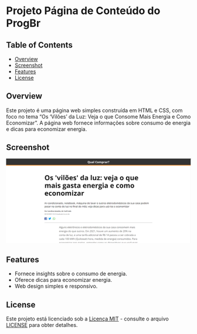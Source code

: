 # Projeto Página de Conteúdo do ProgBr

## Table of Contents
- [Overview](#overview)
- [Screenshot](#screenshot)
- [Features](#features)
- [License](#license)

## Overview
Este projeto é uma página web simples construída em HTML e CSS, com foco no tema “Os ‘Vilões’ da Luz: Veja o que Consome Mais Energia e Como Economizar”. A página web fornece informações sobre consumo de energia e dicas para economizar energia.

## Screenshot
![Screenshot of Page](https://github.com/Kako-ID/content-page/blob/main/images/screenshot.png)

## Features
- Fornece insights sobre o consumo de energia.
- Oferece dicas para economizar energia.
- Web design simples e responsivo.

## License
Este projeto está licenciado sob a [Licença MIT](https://opensource.org/licenses/MIT) - consulte o arquivo [LICENSE](LICENSE) para obter detalhes.


